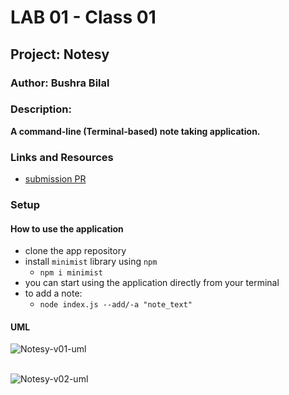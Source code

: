 # LAB 01 - Class 01

## Project: Notesy

### Author: Bushra Bilal

### Description: 
**A command-line (Terminal-based) note taking application.**

### Links and Resources

- [submission PR](https://github.com/401-advanced-javascript-sondos/notes/pulls)

### Setup

#### How to use the application 

- clone the app repository
- install `minimist` library using `npm`
  - `npm i minimist`
- you can start using the application directly from your terminal
- to add a note:
  - `node index.js --add/-a "note_text"`

#### UML

![Notesy-v01-uml](assets/uml.jpg)
<br><br>

![Notesy-v02-uml](assets/lab4uml.jpg)